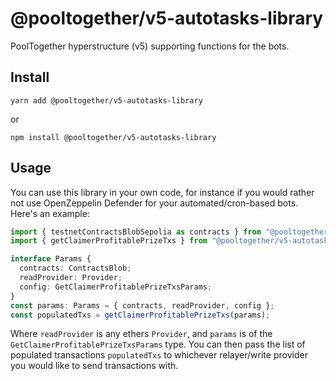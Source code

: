 # @pooltogether/v5-autotasks-library

PoolTogether hyperstructure (v5) supporting functions for the bots.

## Install

```
yarn add @pooltogether/v5-autotasks-library
```

or

```
npm install @pooltogether/v5-autotasks-library
```

## Usage

You can use this library in your own code, for instance if you would rather not use OpenZeppelin Defender for your automated/cron-based bots. Here's an example:

```ts
import { testnetContractsBlobSepolia as contracts } from "@pooltogether/v5-utils-js";
import { getClaimerProfitablePrizeTxs } from "@pooltogether/v5-autotasks-library";

interface Params {
  contracts: ContractsBlob;
  readProvider: Provider;
  config: GetClaimerProfitablePrizeTxsParams;
}
const params: Params = { contracts, readProvider, config };
const populatedTxs = getClaimerProfitablePrizeTxs(params);
```

Where `readProvider` is any ethers `Provider`, and `params` is of the `GetClaimerProfitablePrizeTxsParams` type. You can then pass the list of populated transactions `populatedTxs` to whichever relayer/write provider you would like to send transactions with.
